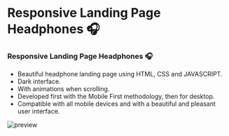 # Responsive Landing Page Headphones 🎧

### Responsive Landing Page Headphones 🎧

- Beautiful headphone landing page using HTML, CSS and JAVASCRIPT.
- Dark interface.
- With animations when scrolling.
- Developed first with the Mobile First methodology, then for desktop.
- Compatible with all mobile devices and with a beautiful and pleasant user interface.

![preview](https://user-images.githubusercontent.com/61612579/215024991-c0701475-4add-4dca-a20d-1e85000c534b.png)
